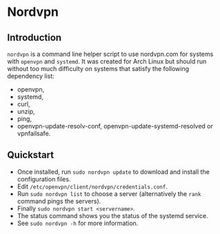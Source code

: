 Nordvpn
=======

Introduction
------------

`nordvpn` is a command line helper script to use nordvpn.com for
systems with `openvpn` and `systemd`.
It was created for Arch Linux but should run without too much
difficulty on systems that satisfy the following dependency list:
- openvpn,
- systemd,
- curl,
- unzip,
- ping,
- openvpn-update-resolv-conf, openvpn-update-systemd-resolved or vpnfailsafe.

Quickstart
----------

- Once installed, run `sudo nordvpn update` to download and install the
configuration files.
- Edit `/etc/openvpn/client/nordvpn/credentials.conf`.
- Run `sudo nordvpn list` to choose a server (alternatively the `rank`
command pings the servers).
- Finally `sudo nordvpn start <servername>`.
- The status command shows you the status of the systemd service.
- See `sudo nordvpn -h` for more information.
